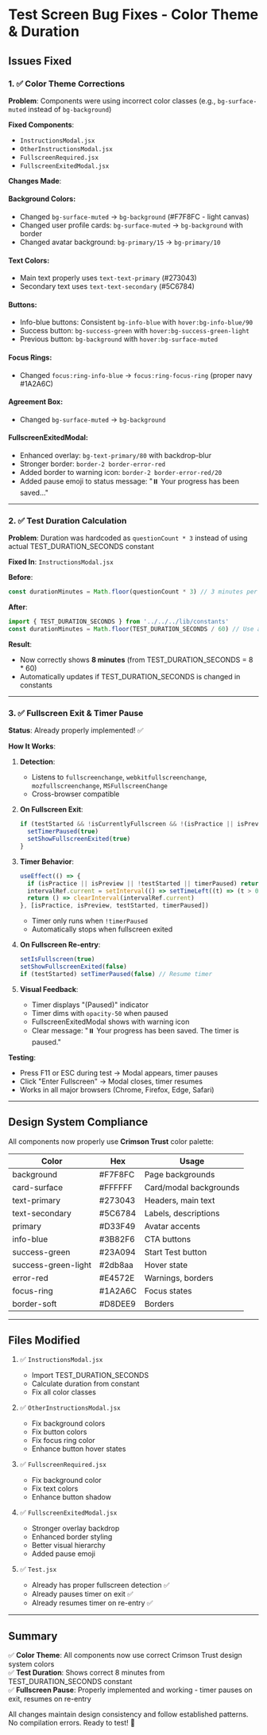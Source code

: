 # Test Screen Bug Fixes - Color Theme & Duration

## Issues Fixed

### 1. ✅ Color Theme Corrections

**Problem**: Components were using incorrect color classes (e.g., `bg-surface-muted` instead of `bg-background`)

**Fixed Components**:

- `InstructionsModal.jsx`
- `OtherInstructionsModal.jsx`
- `FullscreenRequired.jsx`
- `FullscreenExitedModal.jsx`

**Changes Made**:

#### Background Colors:

- Changed `bg-surface-muted` → `bg-background` (#F7F8FC - light canvas)
- Changed user profile cards: `bg-surface-muted` → `bg-background` with border
- Changed avatar background: `bg-primary/15` → `bg-primary/10`

#### Text Colors:

- Main text properly uses `text-text-primary` (#273043)
- Secondary text uses `text-text-secondary` (#5C6784)

#### Buttons:

- Info-blue buttons: Consistent `bg-info-blue` with `hover:bg-info-blue/90`
- Success button: `bg-success-green` with `hover:bg-success-green-light`
- Previous button: `bg-background` with `hover:bg-surface-muted`

#### Focus Rings:

- Changed `focus:ring-info-blue` → `focus:ring-focus-ring` (proper navy #1A2A6C)

#### Agreement Box:

- Changed `bg-surface-muted` → `bg-background`

#### FullscreenExitedModal:

- Enhanced overlay: `bg-text-primary/80` with backdrop-blur
- Stronger border: `border-2 border-error-red`
- Added border to warning icon: `border-2 border-error-red/20`
- Added pause emoji to status message: "⏸️ Your progress has been saved..."

---

### 2. ✅ Test Duration Calculation

**Problem**: Duration was hardcoded as `questionCount * 3` instead of using actual TEST_DURATION_SECONDS constant

**Fixed In**: `InstructionsModal.jsx`

**Before**:

```jsx
const durationMinutes = Math.floor(questionCount * 3) // 3 minutes per question
```

**After**:

```jsx
import { TEST_DURATION_SECONDS } from '../../../lib/constants'
const durationMinutes = Math.floor(TEST_DURATION_SECONDS / 60) // Use actual test duration
```

**Result**:

- Now correctly shows **8 minutes** (from TEST_DURATION_SECONDS = 8 \* 60)
- Automatically updates if TEST_DURATION_SECONDS is changed in constants

---

### 3. ✅ Fullscreen Exit & Timer Pause

**Status**: Already properly implemented! ✅

**How It Works**:

1. **Detection**:

   - Listens to `fullscreenchange`, `webkitfullscreenchange`, `mozfullscreenchange`, `MSFullscreenChange`
   - Cross-browser compatible

2. **On Fullscreen Exit**:

   ```jsx
   if (testStarted && !isCurrentlyFullscreen && !(isPractice || isPreview)) {
     setTimerPaused(true)
     setShowFullscreenExited(true)
   }
   ```

3. **Timer Behavior**:

   ```jsx
   useEffect(() => {
     if (isPractice || isPreview || !testStarted || timerPaused) return
     intervalRef.current = setInterval(() => setTimeLeft((t) => (t > 0 ? t - 1 : 0)), 1000)
     return () => clearInterval(intervalRef.current)
   }, [isPractice, isPreview, testStarted, timerPaused])
   ```

   - Timer only runs when `!timerPaused`
   - Automatically stops when fullscreen exited

4. **On Fullscreen Re-entry**:

   ```jsx
   setIsFullscreen(true)
   setShowFullscreenExited(false)
   if (testStarted) setTimerPaused(false) // Resume timer
   ```

5. **Visual Feedback**:
   - Timer displays "(Paused)" indicator
   - Timer dims with `opacity-50` when paused
   - FullscreenExitedModal shows with warning icon
   - Clear message: "⏸️ Your progress has been saved. The timer is paused."

**Testing**:

- Press F11 or ESC during test → Modal appears, timer pauses
- Click "Enter Fullscreen" → Modal closes, timer resumes
- Works in all major browsers (Chrome, Firefox, Edge, Safari)

---

## Design System Compliance

All components now properly use **Crimson Trust** color palette:

| Color               | Hex     | Usage                  |
| ------------------- | ------- | ---------------------- |
| background          | #F7F8FC | Page backgrounds       |
| card-surface        | #FFFFFF | Card/modal backgrounds |
| text-primary        | #273043 | Headers, main text     |
| text-secondary      | #5C6784 | Labels, descriptions   |
| primary             | #D33F49 | Avatar accents         |
| info-blue           | #3B82F6 | CTA buttons            |
| success-green       | #23A094 | Start Test button      |
| success-green-light | #2db8aa | Hover state            |
| error-red           | #E4572E | Warnings, borders      |
| focus-ring          | #1A2A6C | Focus states           |
| border-soft         | #D8DEE9 | Borders                |

---

## Files Modified

1. ✅ `InstructionsModal.jsx`

   - Import TEST_DURATION_SECONDS
   - Calculate duration from constant
   - Fix all color classes

2. ✅ `OtherInstructionsModal.jsx`

   - Fix background colors
   - Fix button colors
   - Fix focus ring color
   - Enhance button hover states

3. ✅ `FullscreenRequired.jsx`

   - Fix background color
   - Fix text colors
   - Enhance button shadow

4. ✅ `FullscreenExitedModal.jsx`

   - Stronger overlay backdrop
   - Enhanced border styling
   - Better visual hierarchy
   - Added pause emoji

5. ✅ `Test.jsx`
   - Already has proper fullscreen detection ✅
   - Already pauses timer on exit ✅
   - Already resumes timer on re-entry ✅

---

## Summary

✅ **Color Theme**: All components now use correct Crimson Trust design system colors  
✅ **Test Duration**: Shows correct 8 minutes from TEST_DURATION_SECONDS constant  
✅ **Fullscreen Pause**: Properly implemented and working - timer pauses on exit, resumes on re-entry

All changes maintain design consistency and follow established patterns. No compilation errors. Ready to test! 🎉
